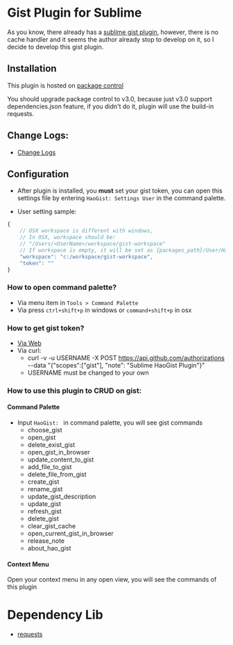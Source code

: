 # Gist Plugin for Sublime
As you know, there already has a <a href="https://github.com/condemil/Gist">sublime gist plugin</a>, however, there is no cache handler and it seems the author already stop to develop on it, so I decide to develop this gist plugin.

## Installation
This plugin is hosted on [package control](https://sublime.wbond.net/packages/HaoGist)

You should upgrade package control to v3.0, because just v3.0 support dependencies.json feature, if you didn't do it, plugin will use the build-in requests.

## Change Logs:
+ <a href="https://github.com/xjsender/HaoGist/blob/master/HISTORY.rst" target="_blank">Change Logs</a>

## Configuration
* After plugin is installed, you **must** set your gist token, you can open this settings file by entering ```HaoGist: Settings User``` in the command palette.

* User setting sample:
```javascript
{
    // OSX workspace is different with windows,
    // In OSX, workspace should be: 
    // "/Users/<UserName>/workspace/gist-workspace"
    // If workspace is empty, it will be set as {packages_path}/User/HaoGist
    "workspace": "c:/workspace/gist-workspace",
    "token": ""
}
```

### How to open command palette?
* Via menu item in ```Tools > Command Palette```
* Via press ```ctrl+shift+p``` in windows or ```command+shift+p``` in osx

### How to get gist token?
* [Via Web](https://help.github.com/articles/creating-an-access-token-for-command-line-use/)
* Via curl:
    - curl -v -u USERNAME -X POST https://api.github.com/authorizations --data "{\"scopes\":[\"gist\"], \"note\": \"Sublime HaoGist Plugin\"}"
    - USERNAME must be changed to your own

### How to use this plugin to CRUD on gist:

#### Command Palette
* Input ```HaoGist: ``` in command palette, you will see gist commands
    - choose_gist
    - open_gist
    - delete_exist_gist
    - open_gist_in_browser
    - update_content_to_gist
    - add_file_to_gist
    - delete_file_from_gist
    - create_gist
    - rename_gist
    - update_gist_description
    - update_gist
    - refresh_gist
    - delete_gist
    - clear_gist_cache
    - open_current_gist_in_browser
    - release_note
    - about_hao_gist

#### Context Menu
Open your context menu in any open view, you will see the commands of this plugin

# Dependency Lib
+ [requests](https://github.com/kennethreitz/requests)